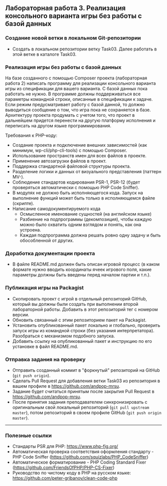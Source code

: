 ##            Лабораторная работа 3. Реализация консольного варианта игры без работы с базой данных

### Создание новой ветки в локальном Git-репозитории
* Создать в локальном репозитории ветку Task03. Далее работать в этой ветке в каталоге Task03.

### Реализация игры без работы с базой данных
На базе созданного с помощью Composer проекта (лабораторная работа 2) написать программу для реализации консольного варианта игры из спецификации для вашего варианта. С базой данных пока работать не нужно.
В программе должны поддерживаться все параметры командной строки, описанные в спецификации к задаче. Если режим предусматривает работу с базой данной, то должно выводиться сообщение о том, что игра пока не сохраняется в базе.
Архитектуру проекта продумать с учетом того, что проект в дальнейшем придется перенести на другую платформу исполнения и переписать на другом языке программирования.

Требования к PHP-коду:
* Создание проекта и подключение внешних зависимостей (как минимум, wp-cli/php-cli-tools) с помощью Composer.
* Использование пространств имен для всех файлов в проекте.
* Применение автозагрузки файлов в проект.
* Поддержка стандартной файловой структуры проекта.
* Разделение логики и данных от визуального представления (паттерн MV-).
* Соблюдение стандартов кодирования PSR-1, PSR-12 (будет проверяться автоматически с помощью PHP Code Sniffer).
* В модулях не должно быть исполняющегося кода. Запуск на выполнение функций может быть только в исполняющемся файле (скрипте).
* Написание самодокументируемого кода
    * Осмысленное именование сущностей (на английском языке)
    * Разбиение на подпрограммы (декомпозиция), чтобы каждую можно было охватить одним взглядом и понять, как она устроена.
    * Каждая подпрограмма должна решать ровно одну задачу и быть обособленной от других.

### Доработка документации проекта
* В файле README.md должен быть описан игровой процесс (в каком формате нужно вводить координаты ячеек игрового поля, какие параметры должны быть введены перед началом партии и т.п.).

### Публикация игры на Packagist
* Скопировать проект с игрой в отдельный репозиторий GitHub, который вы должны были создать при выполнении второй лабораторной работы. Добавить в этот репозиторий тег с номером версии.
* Обновить связанный с этим репозиторием пакет на Packagist.
* Установить опубликованный пакет локально и глобально, проверить запуск игры из командной строки (без указания интерпретатора). Разобраться с механизмом подобного запуска.
* Добавить ссылку на опубликованный пакет и инструкцию по его установке в файл README.md.


### Отправка задания на проверку
* Отправить созданный коммит в "форкнутый" репозиторий на GitHub (`git push origin`).
* Сделать Pull Request для добавления ветки Task03 из репозитория в вашем профиле в https://github.com/andpop-mrsu.
* Задание будет считаться принятым после закрытия Pull Request в https://github.com/andpop-mrsu.
* После принятия задания преподавателем синхронизировать с оригинальным свой локальный репозиторий (`git pull upstream master`), потом репозиторий в своем профиле GitHub (`git push origin master`).


* * *
### Полезные ссылки
* Стандарты PSR для PHP: https://www.php-fig.org/
* Автоматическая проверка соответствия оформления стандарту - PHP Code Sniffer (https://github.com/squizlabs/PHP_CodeSniffer)
* Автоматическое форматирование - PHP Coding Standard Fixer (https://github.com/FriendsOfPHP/PHP-CS-Fixer)
* Руководство по чистому коду в PHP на русском языке: https://github.com/peter-gribanov/clean-code-php

